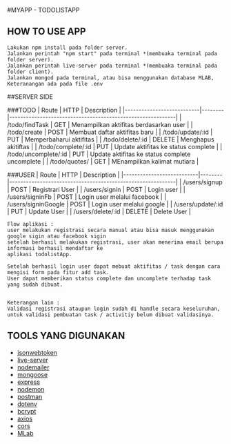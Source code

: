#MYAPP - TODOLISTAPP

## HOW TO USE APP

```
Lakukan npm install pada folder server.
Jalankan perintah "npm start" pada terminal *(membuaka terminal pada folder server).
Jalankan perintah live-server pada terminal *(membuaka terminal pada folder client).
Jalankan mongod pada terminal, atau bisa menggunakan database MLAB, Keteranangan ada pada file .env
```

##SERVER SIDE 

###TODO
|           Route           |  HTTP  |                         Description                        |
|---------------------------|--------|------------------------------------------------------------|
| /todo/findTask            | GET    | Menampilkan aktifitas berdasarkan user                     |
| /todo/create              | POST   | Membuat daftar aktifitas baru                              |
| /todo/update/:id          | PUT    | Memperbaharui aktifitas                                    |
| /todo/delete/:id          | DELETE | Menghapus akitiftas                                        |
| /todo/complete/:id        | PUT    | Update aktifitas ke status complete                        |
| /todo/uncomplete/:id      | PUT    | Update aktifitas ke status complete uncomplete             |
| /todo/quotes/             | GET    | MEnampilkan kalimat mutiara                                |


###USER
|           Route           |  HTTP  |                         Description                        |
|---------------------------|--------|------------------------------------------------------------|
| /users/signup             | POST   | Registrari User                                            |
| /users/signin             | POST   | Login user                                                 |
| /users/signinFb           | POST   | Login user melalui facebook                                |
| /users/signinGoogle       | POST   | Login user melalui google                                  |
| /users/update/:id         | PUT    | Update User                                                |
| /users/delete/:id         | DELETE | Delete User                                                |


```
Flow aplikasi :
user melakukan registrasi secara manual atau bisa masuk menggunakan google sigin atau facebook sigin
setelah berhasil melakukan registrasi, user akan menerima email berupa informasi berhasil mendaftar ke
aplikasi todolistApp.

Setelah berhasil login user dapat mebuat aktifitas / task dengan cara mengisi form pada fitur add task.
User dapat memberikan status complete dan uncomplete terhadap task yang sudah dibuat.


Keterangan lain :
Validasi registrasi ataupun login sudah di handle secara keseluruhan,
untuk validasi pembuatan task / activitiy belum dibuat validasinya.
```


## TOOLS YANG DIGUNAKAN

* [jsonwebtoken](https://www.npmjs.com/package/jsonwebtoken)
* [live-server](https://www.npmjs.com/package/live-server)
* [nodemailer](https://www.npmjs.com/package/mongoose)
* [mongoose](https://www.npmjs.com/package/mongoose)
* [express](https://www.npmjs.com/package/express)
* [nodemon](https://www.npmjs.com/package/nodemon)
* [postman](https://www.getpostman.com)
* [dotenv](https://www.npmjs.com/package/dotenv)
* [bcrypt](https://www.npmjs.com/package/bcrypt)
* [axios](https://www.npmjs.com/package/axios)
* [cors](https://www.npmjs.com/package/cors)
* [MLab](https://www.mlab.com)


